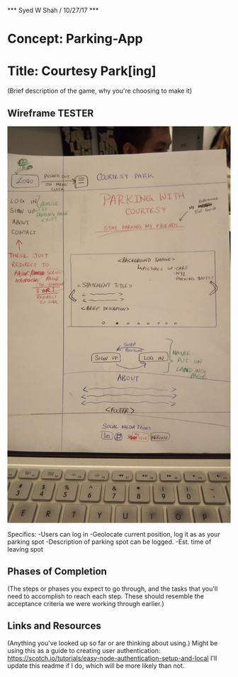 *** Syed W Shah / 10/27/17 ***

# Concept: Parking-App
# Title: Courtesy Park[ing]

(Brief description of the game, why you're choosing to make it)

## Wireframe TESTER

![alternateText](./assets/index.jpg)

Specifics:
-Users can log in
-Geolocate current position, log it as as your parking spot
-Description of parking spot can be logged.
-Est. time of leaving spot

## Phases of Completion

(The steps or phases you expect to go through, and the tasks that you'll need to accomplish to reach each step. These should resemble the acceptance criteria we were working through earlier.)

## Links and Resources

(Anything you've looked up so far or are thinking about using.)
Might be using this as a guide to creating user authentication: 
https://scotch.io/tutorials/easy-node-authentication-setup-and-local
I'll update this readme if I do, which will be more likely than not.

